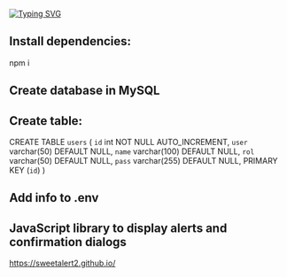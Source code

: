 <a href="https://git.io/typing-svg"><img src="https://readme-typing-svg.herokuapp.com?font=Fira+Code&duration=2000&pause=1000&color=19F702&width=450&lines=Users+Login+with%3A+NodeJS%2C+MySQL+%26+EJS" alt="Typing SVG" /></a>

## Install dependencies:
npm i

## Create database in MySQL

## Create table:
CREATE TABLE `users` (
  `id` int NOT NULL AUTO_INCREMENT,
  `user` varchar(50) DEFAULT NULL,
  `name` varchar(100) DEFAULT NULL,
  `rol` varchar(50) DEFAULT NULL,
  `pass` varchar(255) DEFAULT NULL,
  PRIMARY KEY (`id`)
)

## Add info to .env

## JavaScript library to display alerts and confirmation dialogs
https://sweetalert2.github.io/
